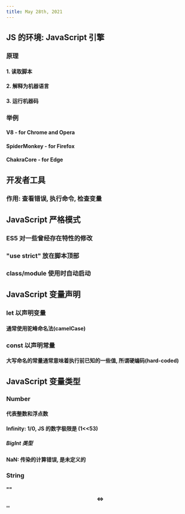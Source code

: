 ```yaml
---
title: May 28th, 2021
---
```


## JS 的环境: JavaScript 引擎
### 原理
#### 1. 读取脚本
#### 2. 解释为机器语言
#### 3. 运行机器码
### 举例
#### V8 - for Chrome and Opera
#### SpiderMonkey - for Firefox
#### ChakraCore - for Edge
## 开发者工具
### 作用: 查看错误, 执行命令, 检查变量
## JavaScript 严格模式
### ES5 对一些曾经存在特性的修改
### "use strict" 放在脚本顶部
### class/module 使用时自动启动
## JavaScript 变量声明
### let 以声明变量
#### 通常使用驼峰命名法(camelCase)
### const 以声明常量
#### 大写命名的常量通常意味着执行前已知的一些值, 所谓硬编码(hard-coded)
## JavaScript 变量类型
### Number
#### 代表整数和浮点数
#### Infinity: 1/0, JS 的数字极限是 (1<<53)
##### BigInt 类型
#### NaN: 传染的计算错误, 是未定义的
### String
#### "" $$\iff$$ ''
####
